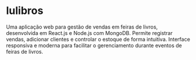 # lulibros
Uma aplicação web para gestão de vendas em feiras de livros, desenvolvida em React.js e Node.js com MongoDB. Permite registrar vendas, adicionar clientes e controlar o estoque de forma intuitiva. Interface responsiva e moderna para facilitar o gerenciamento durante eventos de feiras de livros.

